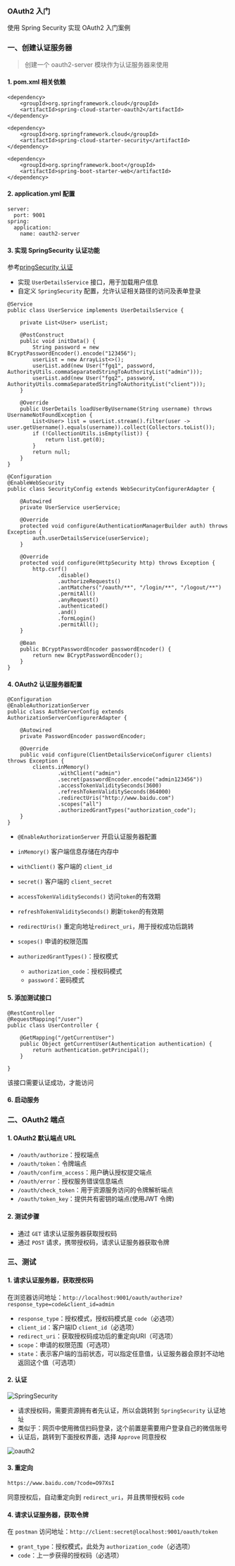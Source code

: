 ### OAuth2 入门
使用 Spring Security 实现 OAuth2 入门案例

### 一、创建认证服务器
> 创建一个 oauth2-server 模块作为认证服务器来使用

#### 1. pom.xml 相关依赖
```
<dependency>
    <groupId>org.springframework.cloud</groupId>
    <artifactId>spring-cloud-starter-oauth2</artifactId>
</dependency>

<dependency>
    <groupId>org.springframework.cloud</groupId>
    <artifactId>spring-cloud-starter-security</artifactId>
</dependency>

<dependency>
    <groupId>org.springframework.boot</groupId>
    <artifactId>spring-boot-starter-web</artifactId>
</dependency>
```


#### 2. application.yml 配置
```
server:
  port: 9001
spring:
  application:
    name: oauth2-server
```

#### 3. 实现 SpringSecurity 认证功能
参考[pringSecurity 认证](https://fgq233.github.io/md/security/springsecurity2)

* 实现 `UserDetailsService` 接口，用于加载用户信息
* 自定义 `SpringSecurity` 配置，允许认证相关路径的访问及表单登录

```
@Service
public class UserService implements UserDetailsService {

    private List<User> userList;

    @PostConstruct
    public void initData() {
        String password = new BCryptPasswordEncoder().encode("123456");
        userList = new ArrayList<>();
        userList.add(new User("fgq1", password, AuthorityUtils.commaSeparatedStringToAuthorityList("admin")));
        userList.add(new User("fgq2", password, AuthorityUtils.commaSeparatedStringToAuthorityList("client")));
    }

    @Override
    public UserDetails loadUserByUsername(String username) throws UsernameNotFoundException {
        List<User> list = userList.stream().filter(user -> user.getUsername().equals(username)).collect(Collectors.toList());
        if (!CollectionUtils.isEmpty(list)) {
            return list.get(0);
        }
        return null;
    }
}

@Configuration
@EnableWebSecurity
public class SecurityConfig extends WebSecurityConfigurerAdapter {

    @Autowired
    private UserService userService;

    @Override
    protected void configure(AuthenticationManagerBuilder auth) throws Exception {
        auth.userDetailsService(userService);
    }

    @Override
    protected void configure(HttpSecurity http) throws Exception {
        http.csrf()
                .disable()
                .authorizeRequests()
                .antMatchers("/oauth/**", "/login/**", "/logout/**")
                .permitAll()
                .anyRequest()
                .authenticated()
                .and()
                .formLogin()
                .permitAll();
    }

    @Bean
    public BCryptPasswordEncoder passwordEncoder() {
        return new BCryptPasswordEncoder();
    }
}
```


#### 4. OAuth2 认证服务器配置
```
@Configuration
@EnableAuthorizationServer
public class AuthServerConfig extends AuthorizationServerConfigurerAdapter {

    @Autowired
    private PasswordEncoder passwordEncoder;

    @Override
    public void configure(ClientDetailsServiceConfigurer clients) throws Exception {
        clients.inMemory()                             
                .withClient("admin")            
                .secret(passwordEncoder.encode("admin123456"))  
                .accessTokenValiditySeconds(3600)       
                .refreshTokenValiditySeconds(864000)    
                .redirectUris("http://www.baidu.com")   
                .scopes("all")                          
                .authorizedGrantTypes("authorization_code"); 
    }
}
```

* `@EnableAuthorizationServer` 开启认证服务器配置

* `inMemory()` 客户端信息存储在内存中

* `withClient()` 客户端的 `client_id`
* `secret()` 客户端的 `client_secret`
* `accessTokenValiditySeconds()` 访问`token`的有效期
* `refreshTokenValiditySeconds()` 刷新`token`的有效期
* `redirectUris()` 重定向地址`redirect_uri`，用于授权成功后跳转
* `scopes()` 申请的权限范围
* `authorizedGrantTypes()`：授权模式
    * `authorization_code`：授权码模式
    * `password`：密码模式


#### 5. 添加测试接口
```
@RestController
@RequestMapping("/user")
public class UserController {

    @GetMapping("/getCurrentUser")
    public Object getCurrentUser(Authentication authentication) {
        return authentication.getPrincipal();
    }

}
```

该接口需要认证成功，才能访问

#### 6. 启动服务




### 二、OAuth2 端点
#### 1. OAuth2 默认端点 URL
* `/oauth/authorize`：授权端点
* `/oauth/token`：令牌端点
* `/oauth/confirm_access`：用户确认授权提交端点
* `/oauth/error`：授权服务错误信息端点
* `/oauth/check_token`：用于资源服务访问的令牌解析端点
* `/oauth/token_key`：提供共有密钥的端点(使用JWT 令牌)

#### 2. 测试步骤
* 通过 `GET` 请求认证服务器获取授权码  
* 通过 `POST` 请求，携带授权码，请求认证服务器获取令牌




### 三、测试
#### 1. 请求认证服务器，获取授权码 
在浏览器访问地址：`http://localhost:9001/oauth/authorize?response_type=code&client_id=admin`
* `response_type`：授权模式，授权码模式是 `code`（必选项）
* `client_id`：客户端ID `client_id`（必选项）
* `redirect_uri`：获取授权码成功后的重定向URI（可选项）
* `scope`：申请的权限范围（可选项）
* `state`：表示客户端的当前状态，可以指定任意值，认证服务器会原封不动地返回这个值（可选项）
    
  
#### 2. 认证
![SpringSecurity](https://fgq233.github.io/imgs/java/springsecurity1.png)

* 请求授权码，需要资源拥有者先认证，所以会跳转到 `SpringSecurity` 认证地址
* 类似于：网页中使用微信扫码登录，这个前置是需要用户登录自己的微信账号
* 认证后，跳转到下面授权界面，选择 `Approve` 同意授权

![oauth2](https://fgq233.github.io/imgs/java/oauth2_5.png)


#### 3. 重定向
 `https://www.baidu.com/?code=O97XsI`
 
同意授权后，自动重定向到 `redirect_uri`，并且携带授权码 `code`


#### 4. 请求认证服务器，获取令牌
在 `postman` 访问地址：`http://client:secret@localhost:9001/oauth/token`
* `grant_type`：授权模式，此处为 `authorization_code`（必选项）
* `code`：上一步获得的授权码（必选项）


 













